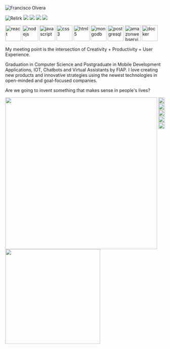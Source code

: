 

![Francisco Olvera](https://firebasestorage.googleapis.com/v0/b/portifoil-bcd7d.appspot.com/o/company-logos%2Fgithub-header.png?alt=media&token=53044c51-3322-469a-8649-63f79d5f7997)

<p align="left">
<img src="https://komarev.com/ghpvc/?username=Relirk" alt="Relirk" />
<a href="https://www.linkedin.com/in/francisco-olvera-relirk/" target="_blank"><img src="https://img.shields.io/badge/-Francisco%20Olvera-544290?style=flat-square&logo=Linkedin&logoColor=white&link=https://www.linkedin.com/in/francisco-olvera-relirk/"/></a>
<a href="mailto:olverajunior2014@gmail.com"><img src="https://img.shields.io/badge/-olverajunior2014@gmail.com-544290?style=flat-square&logo=Gmail&logoColor=white&link=mailto:olverajunior2014@gmail.com"/></a>
<a href="https://github.com/finanzero/"><img src="https://img.shields.io/badge/-FinanZero-544290?style=flat-square&logo=Github&logoColor=white&link=https://github.com/finanzero/"/></a>
<a href="https://github.com/relirk-software/"><img src="https://img.shields.io/badge/-Relirk%20Software-544290?style=flat-square&logo=Github&logoColor=white&link=https://github.com/relirk-software/"/></a>
</p>

<p align="left">
<img src="https://devicons.github.io/devicon/devicon.git/icons/react/react-original-wordmark.svg" alt="react" width="50" height="50"/>
<img src="https://devicons.github.io/devicon/devicon.git/icons/nodejs/nodejs-original.svg" alt="nodejs" width="50" height="50"/>
<img src="https://devicons.github.io/devicon/devicon.git/icons/javascript/javascript-original.svg" alt="javascript" width="50" height="50"/>
<img src="https://devicons.github.io/devicon/devicon.git/icons/css3/css3-original-wordmark.svg" alt="css3"  width="50" height="50"/>
<img src="https://devicons.github.io/devicon/devicon.git/icons/html5/html5-original-wordmark.svg" alt="html5"  width="50" height="50"/>
<img src="https://devicons.github.io/devicon/devicon.git/icons/mongodb/mongodb-original-wordmark.svg" alt="mongodb" width="50" height="50"/>
<img src="https://devicons.github.io/devicon/devicon.git/icons/postgresql/postgresql-original-wordmark.svg" alt="postgresql" width="50" height="50"/>
<img src="https://devicons.github.io/devicon/devicon.git/icons/amazonwebservices/amazonwebservices-original-wordmark.svg" alt="amazonwebservices" width="50" height="50"/>
<img src="https://devicons.github.io/devicon/devicon.git/icons/docker/docker-original-wordmark.svg" alt="docker" width="50" height="50"/>
</p>


My meeting point is the intersection of Creativity + Productivity + User Experience.

Graduation in Computer Science and Postgraduate in Mobile Development Applications, IOT, Chatbots and Virtual Assistants by FIAP.
I love creating new products and innovative strategies using the newest technologies in open-minded and goal-focused companies.

Are we going to invent something that makes sense in people's lives?

<img width="480px" align="left" src="https://github-readme-stats.vercel.app/api?username=relirk&theme=&show_icons=true&include_all_commits=true&count_private=true&&hide=issues,prs" />
<img width="300px" align="left" src="https://github-readme-stats.vercel.app/api/top-langs/?username=Relirk&layout=compact&theme=" />

<p align="center">
<a href="https://codepen.io/relirk" target="blank"><img align="center" src="https://cdn.jsdelivr.net/npm/simple-icons@3.0.1/icons/codepen.svg" alt="relirk" height="20" width="20" /></a>
<a href="https://twitter.com/fran_relirk" target="blank"><img align="center" src="https://cdn.jsdelivr.net/npm/simple-icons@3.0.1/icons/twitter.svg" alt="relirk" height="20" width="20" /></a>
<a href="https://linkedin.com/in/francisco-olvera-relirk" target="blank"><img align="center" src="https://cdn.jsdelivr.net/npm/simple-icons@3.0.1/icons/linkedin.svg" alt="relirk" height="20" width="20" /></a>
<a href="https://fb.com/fran.junior1" target="blank"><img align="center" src="https://cdn.jsdelivr.net/npm/simple-icons@3.0.1/icons/facebook.svg" alt="relirk" height="20" width="20" /></a>
<a href="https://instagram.com/franciscoolvera.ts" target="blank"><img align="center" src="https://cdn.jsdelivr.net/npm/simple-icons@3.0.1/icons/instagram.svg" alt="relirk" height="20" width="20" /></a>
</p>


